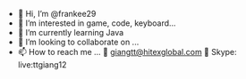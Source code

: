 - 👋 Hi, I’m @frankee29
- 👀 I’m interested in game, code, keyboard...
- 🌱 I’m currently learning Java
- 💞️ I’m looking to collaborate on ...
- 📫 How to reach me ...
📧 giangtt@hitexglobal.com
🔅 Skype: live:ttgiang12

<!---
frankee29/frankee29 is a ✨ special ✨ repository because its `README.md` (this file) appears on your GitHub profile.
You can click the Preview link to take a look at your changes.
--->
